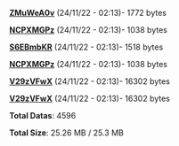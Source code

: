 [**ZMuWeA0v**](/data/ZMuWeA0v.txt) (24/11/22 - 02:13)- 1772 bytes

[**NCPXMGPz**](/data/NCPXMGPz.txt) (24/11/22 - 02:13)- 1038 bytes

[**S6EBmbKR**](/data/S6EBmbKR.txt) (24/11/22 - 02:13)- 1518 bytes

[**NCPXMGPz**](/data/NCPXMGPz.txt) (24/11/22 - 02:13)- 1038 bytes

[**V29zVFwX**](/data/V29zVFwX.txt) (24/11/22 - 02:13)- 16302 bytes

[**V29zVFwX**](/data/V29zVFwX.txt) (24/11/22 - 02:13)- 16302 bytes

**Total Datas**: 4596

**Total Size**: 25.26 MB / 25.3 MB